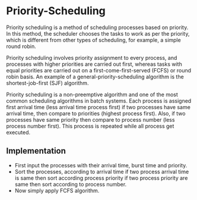 # Priority-Scheduling
Priority scheduling is a method of scheduling processes based on priority. In this method, the scheduler chooses the tasks to work as per the priority, which is different from other types of scheduling, for example, a simple round robin.

Priority scheduling involves priority assignment to every process, and processes with higher priorities are carried out first, whereas tasks with equal priorities are carried out on a first-come-first-served (FCFS) or round robin basis. An example of a general-priority-scheduling algorithm is the shortest-job-first (SJF) algorithm.

Priority scheduling is a non-preemptive algorithm and one of the most common scheduling algorithms in batch systems. Each process is assigned first arrival time (less arrival time process first) if two processes have same arrival time, then compare to priorities (highest process first). Also, if two processes have same priority then compare to process number (less process number first). This process is repeated while all process get executed.

## Implementation
- First input the processes with their arrival time, burst time and priority.
- Sort the processes, according to arrival time if two process arrival time is same then sort according process priority if two process priority are same then sort according to process number.
- Now simply apply FCFS algorithm.
